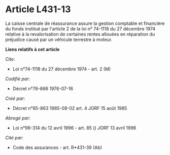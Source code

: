 # Article L431-13

La caisse centrale de réassurance assure la gestion comptable et financière du fonds institué par l'article 2 de la loi n°
74-1118 du 27 décembre 1974 relative à la revalorisation de certaines rentes allouées en réparation du préjudice causé par un
véhicule terrestre à moteur.

**Liens relatifs à cet article**

_Cite_:

  - Loi n°74-1118 du 27 décembre 1974 - art. 2 (M)

_Codifié par_:

  - Décret n°76-666 1976-07-16

_Créé par_:

  - Décret n°85-863 1985-08-02 art. 4 JORF 15 août 1985

_Abrogé par_:

  - Loi n°96-314 du 12 avril 1996 - art. 85 () JORF 13 avril 1996

_Cité par_:

  - Code des assurances - art. R*431-39 (Ab)
